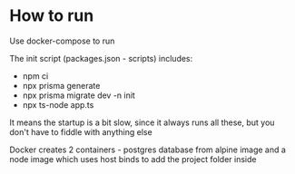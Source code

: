 # How to run
Use docker-compose to run

The init script (packages.json - scripts) includes:
* npm ci
* npx prisma generate
* npx prisma migrate dev -n init
* npx ts-node app.ts

It means the startup is a bit slow, since it always runs all these, but you don't have to fiddle with anything else

Docker creates 2 containers - postgres database from alpine image and a node image which uses host binds to add the project folder inside
